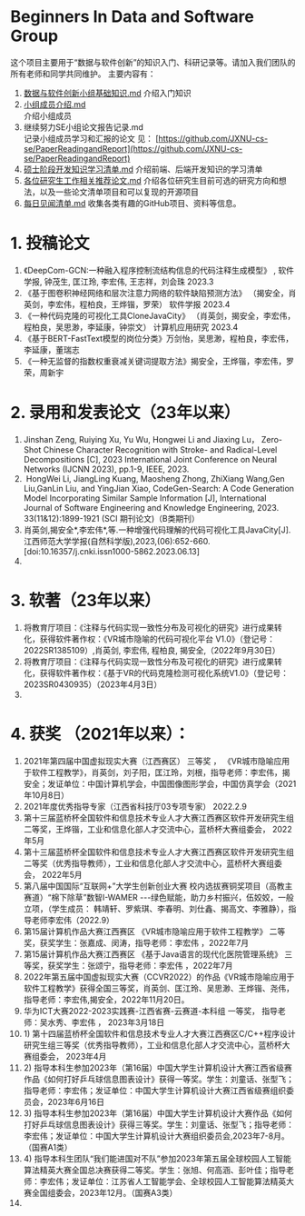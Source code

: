 # Beginners In Data and Software Group

这个项目主要用于“数据与软件创新”的知识入门、科研记录等。请加入我们团队的所有老师和同学共同维护。
主要内容有：
1. [数据与软件创新小组基础知识.md](https://github.com/JXNU-cs-se/BeginnersInDataandSoftwareGroup/blob/main/%E6%95%B0%E6%8D%AE%E4%B8%8E%E8%BD%AF%E4%BB%B6%E5%88%9B%E6%96%B0%E5%B0%8F%E7%BB%84%E5%9F%BA%E7%A1%80%E7%9F%A5%E8%AF%86.md)
  介绍入门知识
2. [小组成员介绍.md](https://github.com/JXNU-cs-se/BeginnersInDataandSoftwareGroup/blob/main/%E5%B0%8F%E7%BB%84%E6%88%90%E5%91%98%E4%BB%8B%E7%BB%8D.md)  
  介绍小组成员
3. 继续努力SE小组论文报告记录.md  
  记录小组成员学习和汇报的论文  见： [https://github.com/JXNU-cs-se/PaperReadingandReport](https://github.com/JXNU-cs-se/PaperReadingandReport)
4. [硕士阶段开发知识学习清单.md](https://github.com/JXNU-cs-se/BeginnersInDataandSoftwareGroup/blob/main/%E7%A1%95%E5%A3%AB%E9%98%B6%E6%AE%B5%E5%BC%80%E5%8F%91%E7%9F%A5%E8%AF%86%E5%AD%A6%E4%B9%A0%E6%B8%85%E5%8D%95.md)
  介绍前端、后端开发知识的学习清单
5. [各位研究生工作相关推荐论文.md](https://github.com/JXNU-cs-se/BeginnersInDataandSoftwareGroup/blob/main/%E5%90%84%E4%BD%8D%E7%A0%94%E7%A9%B6%E7%94%9F%E5%B7%A5%E4%BD%9C%E7%9B%B8%E5%85%B3%E6%8E%A8%E8%8D%90%E8%AE%BA%E6%96%87.md)
  介绍各位研究生目前可选的研究方向和想法，以及一些论文清单项目和可以复现的开源项目  
  6. [每日见闻清单.md](https://github.com/JXNU-cs-se/BeginnersInDataandSoftwareGroup/blob/main/每日见闻清单.md)  收集各类有趣的GitHub项目、资料等信息。


# 1. 投稿论文
1. 《DeepCom-GCN:一种融入程序控制流结构信息的代码注释生成模型》 , 软件学报, 钟茂生, 匡江玲, 李宏伟, 王志祥，刘会珠  2023.3
2. 《基于图卷积神经网络和层次注意力网络的软件缺陷预测方法》 （揭安全，肖英剑，李宏伟，程柏良，王烨锴，罗荣）  软件学报  2023.4 
3. 《一种代码克隆的可视化工具CloneJavaCity》  （肖英剑，揭安全，李宏伟，程柏良，吴思渺，李延康，钟崇文）   计算机应用研究 2023.4
4. 《基于BERT-FastText模型的岗位分类》万剑怡，吴思渺，程柏良，李宏伟，李延康，董瑞志
5. 《一种无监督的指数权重衰减关键词提取方法》揭安全，王烨锴，李宏伟，罗荣，周新宇


# 2. 录用和发表论文（23年以来）
1. Jinshan Zeng, Ruiying Xu, Yu Wu, Hongwei Li and Jiaxing Lu， Zero-Shot Chinese Character Recognition with Stroke- and Radical-Level Decompositions [C], 2023 International Joint Conference on Neural Networks (IJCNN 2023), pp.1-9, IEEE, 2023.
2.  HongWei Li, JiangLing Kuang, Maosheng Zhong, ZhiXiang Wang,Gen Liu,GanLin Liu, and YingJian Xiao, CodeGen-Search: A Code Generation Model Incorporating Similar Sample Information [J], International Journal of Software Engineering and Knowledge Engineering, 2023. 33(11&12):1899-1921 (SCI 期刊论文)（B类期刊）
3. 肖英剑,揭安全*,李宏伟*,等.一种增强代码理解的代码可视化工具JavaCity[J].江西师范大学学报(自然科学版),2023,(06):652-660.[doi:10.16357/j.cnki.issn1000-5862.2023.06.13] 
4. 

# 3. 软著（23年以来）
1. 将教育厅项目：《注释与代码实现一致性分布及可视化的研究》进行成果转化，获得软件著作权：《VR城市隐喻的代码可视化平台 V1.0》（登记号：2022SR1385109）,肖英剑, 李宏伟, 程柏良, 揭安全,（2022年9月30日）
2. 将教育厅项目：《注释与代码实现一致性分布及可视化的研究》进行成果转化，获得软件著作权：《基于VR的代码克隆检测可视化系统V1.0》（登记号：2023SR0430935）（2023年4月3日）
3. 

# 4. 获奖 （2021年以来）：
1. 2021年第四届中国虚拟现实大赛（江西赛区） 三等奖 ， 《VR城市隐喻应用于软件工程教学》，肖英剑，刘子阳，匡江玲，刘根，指导老师：李宏伟，揭安全；发证单位：中国计算机学会，中国图像图形学会，中国仿真学会（2021年10月8日）
2. 2021年度优秀指导专家（江西省科技厅03专项专家） 2022.2.9
3. 第十三届蓝桥杯全国软件和信息技术专业人才大赛江西赛区软件开发研究生组二等奖，王烨锴，工业和信息化部人才交流中心，蓝桥杯大赛组委会， 2022年5月
4. 第十三届蓝桥杯全国软件和信息技术专业人才大赛江西赛区软件开发研究生组二等奖（优秀指导教师），工业和信息化部人才交流中心，蓝桥杯大赛组委会， 2022年5月
5. 第八届中国国际“互联网+”大学生创新创业大赛 校内选拔赛铜奖项目（高教主赛道）“棉下除草”数智I-WAMER ---绿色赋能，助力乡村振兴，伍姣姣，一般立项，（学生成员： 韩靖轩、罗紫琪、李春明、刘仕鑫、揭高文、李雅静），指导老师李宏伟（2022.9）
6. 第15届计算机作品大赛江西赛区 《VR城市隐喻应用于软件工程教学》 二等奖，获奖学生：张嘉成、闵涛，指导老师：李宏伟 ，2022年7月
7. 第15届计算机作品大赛江西赛区 《基于Java语言的现代化医院管理系统》 三等奖，获奖学生：张颂宁，指导老师：李宏伟 ，2022年7月
8. 2022年第五届中国虚拟现实大赛（CCVR2022）的作品《VR城市隐喻应用于软件工程教学》获得全国三等奖，肖英剑、匡江玲、吴思渺、王烨锴、尧伟， 指导老师：李宏伟,揭安全，2022年11月20日。
9. 华为ICT大赛2022-2023实践赛-江西省赛-云赛道-本科组 一等奖， 指导老师：吴水秀、李宏伟 ， 2023年3月18日
10. 1) 第十四届蓝桥杯全国软件和信息技术专业人才大赛江西赛区C/C++程序设计研究生组三等奖（优秀指导教师），工业和信息化部人才交流中心，蓝桥杯大赛组委会， 2023年4月
11. 2) 指导本科生参加2023年（第16届）中国大学生计算机设计大赛江西省级赛作品《如何打好乒乓球信息图表设计》获得一等奖。学生：刘童话、张型飞；指导老师：李宏伟；发证单位：中国大学生计算机设计大赛江西省级赛组织委员会，2023年6月16日
12. 3) 指导本科生参加2023年（第16届）中国大学生计算机设计大赛作品《如何打好乒乓球信息图表设计》获得三等奖。学生：刘童话、张型飞；指导老师：李宏伟；发证单位：中国大学生计算机设计大赛组织委员会,2023年7-8月。（国赛A1类）
13. 4) 指导本科生团队“我们能进国对不队”参加2023年第五届全球校园人工智能算法精英大赛全国总决赛获得二等奖。学生：张旭、何高涵、彭叶佳；指导老师：李宏伟；发证单位：江苏省人工智能学会、全球校园人工智能算法精英大赛全国组委会，2023年12月。（国赛A3类）
14. 
